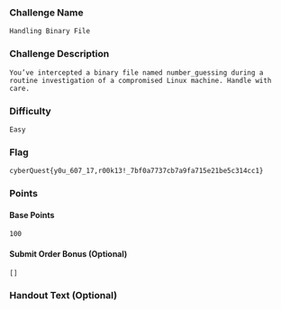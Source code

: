 ### Challenge Name
```
Handling Binary File
```

### Challenge Description
```
You’ve intercepted a binary file named number_guessing during a routine investigation of a compromised Linux machine. Handle with care.
```

### Difficulty
```
Easy
```

### Flag
```
cyberQuest{y0u_607_17,r00k13!_7bf0a7737cb7a9fa715e21be5c314cc1}
```

### Points
#### Base Points
```
100
```

#### Submit Order Bonus (Optional)
```
[]
```

### Handout Text (Optional)
```
```
